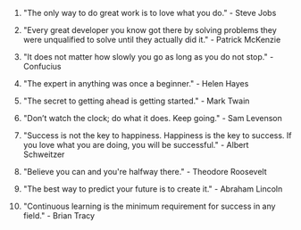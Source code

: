 <ol>
<li>
<p>"The only way to do great work is to love what you do." - Steve Jobs</p>
</li>
<li>
<p>"Every great developer you know got there by solving problems they were unqualified to solve until they actually did it." - Patrick McKenzie</p>
</li>
<li>
<p>"It does not matter how slowly you go as long as you do not stop." - Confucius</p>
</li>
<li>
<p>"The expert in anything was once a beginner." - Helen Hayes</p>
</li>
<li>
<p>"The secret to getting ahead is getting started." - Mark Twain</p>
</li>
<li>
<p>"Don&rsquo;t watch the clock; do what it does. Keep going." - Sam Levenson</p>
</li>
<li>
<p>"Success is not the key to happiness. Happiness is the key to success. If you love what you are doing, you will be successful." - Albert Schweitzer</p>
</li>
<li>
<p>"Believe you can and you're halfway there." - Theodore Roosevelt</p>
</li>
<li>
<p>"The best way to predict your future is to create it." - Abraham Lincoln</p>
</li>
<li>
<p>"Continuous learning is the minimum requirement for success in any field." - Brian Tracy</p>
</li>
</ol>
